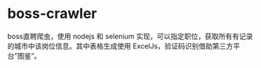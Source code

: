 # boss-crawler
boss直聘爬虫，使用 nodejs 和 selenium 实现，可以指定职位，获取所有有记录的城市中该岗位信息。其中表格生成使用 ExcelJs，验证码识别借助第三方平台”图鉴“。
